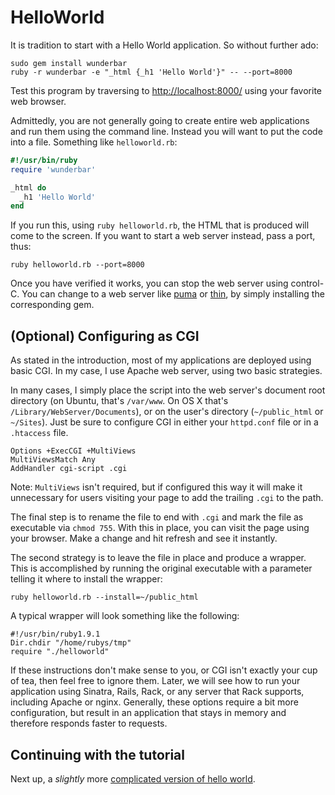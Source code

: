 HelloWorld
===

It is tradition to start with a Hello World application.  So without further
ado:

```
sudo gem install wunderbar
ruby -r wunderbar -e "_html {_h1 'Hello World'}" -- --port=8000
```

Test this program by traversing to [http://localhost:8000/](http://localhost:8000/) using your favorite web browser.  

Admittedly, you are not generally going to create entire web applications and
run them using the command line.  Instead you will want to put the code into a
file.  Something like `helloworld.rb`:

```ruby
#!/usr/bin/ruby
require 'wunderbar'

_html do
  _h1 'Hello World'
end
```

If you run this, using `ruby helloworld.rb`, the HTML that is produced will come
to the screen.  If you want to start a web server instead, pass a port, thus:

    ruby helloworld.rb --port=8000

Once you have verified it works, you can stop the web server using control-C.
You can change to a web server like [puma](http://puma.io/) or
[thin](http://code.macournoyer.com/thin/), by simply installing the
corresponding gem.

(Optional) Configuring as CGI
---

As stated in the introduction, most of my applications are deployed using
basic CGI.  In my case, I use Apache web server, using two basic strategies.

In many cases, I simply place the script into the web server's document root
directory (on Ubuntu, that's `/var/www`.  On OS X that's
`/Library/WebServer/Documents`), or on the user's directory (`~/public_html`
or `~/Sites`).  Just be sure to configure CGI in
either your `httpd.conf` file or in a `.htaccess` file.

    Options +ExecCGI +MultiViews
    MultiViewsMatch Any
    AddHandler cgi-script .cgi

Note: `MultiViews` isn't required, but if configured this way it will make it
unnecessary for users visiting your page to add the trailing `.cgi` to the
path.

The final step is to rename the file to end with `.cgi` and mark the file as
executable via `chmod 755`.  With this in place, you can visit the page using
your browser.  Make a change and hit refresh and see it instantly.

The second strategy is to leave the file in place and produce a wrapper.  This
is accomplished by running the original executable with a parameter telling it
where to install the wrapper:

    ruby helloworld.rb --install=~/public_html

A typical wrapper will look something like the following:

```
#!/usr/bin/ruby1.9.1
Dir.chdir "/home/rubys/tmp"
require "./helloworld"
```

If these instructions don't make sense to you, or CGI isn't exactly your cup
of tea, then feel free to ignore them.  Later, we will see how to run your
application using Sinatra, Rails, Rack, or any server that Rack supports,
including Apache or nginx.  Generally, these options require a bit more
configuration, but result in an application that stays in memory and therefore
responds faster to requests.

Continuing with the tutorial
---

Next up, a _slightly_ more [complicated version of hello world](HelloWorld2.md).
